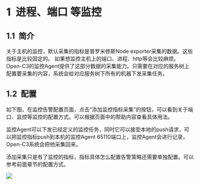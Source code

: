 # 1  进程、端口 等监控

## 1.1  简介

关于主机的监控，默认采集的指标是普罗米修斯Node exporter采集的数据。这些指标是比较固定的。 如果想监控主机上的端口、进程、http等会比较麻烦。Open-C3的监控Agent提供了这部分数据的采集能力。只需要在对应的服务树上配置要采集的内容，系统会给对应服务树下所有的机器下发采集任务。

## 1.2  配置

如下图，在监控告警配置页面，点击“添加监控指标采集”的按钮，可以看到关于端口、监控等监控的配置方式。可以根据页面中的帮助内容查看具体用法。

监控Agent可以下发已经定义的监控任务，同时它可以接受本地的push请求，可以把监控指标push到本机的监控Agent 65110端口上，监控Agent会进行记录，Open-C3系统会把他采集回来。

添加采集只是有了监控的指标，指标具体怎么配置告警策略还需要单独配置。可以参考前面章节的配置方式。

![](/attachments/20250706230724_wps54.jpg)